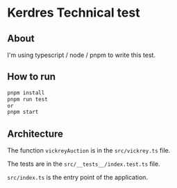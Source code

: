 # Kerdres Technical test

## About
I'm using typescript / node / pnpm to write this test.

## How to run

```bash
pnpm install
pnpm run test
or 
pnpm start
```

## Architecture

The function `vickreyAuction` is in the `src/vickrey.ts` file.

The tests are in the `src/__tests__/index.test.ts` file.

`src/index.ts` is the entry point of the application.

